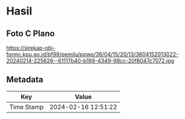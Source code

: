 # Hasil

## Foto C Plano

https://sirekap-obj-formc.kpu.go.id/bf99/pemilu/ppwp/36/04/15/20/13/3604152013022-20240214-225626--61117b40-b199-4349-98cc-20f8047c7072.jpg


## Metadata

| Key        | Value               |
| ---------- | ------------------- |
| Time Stamp | 2024-02-16 12:51:22 |



